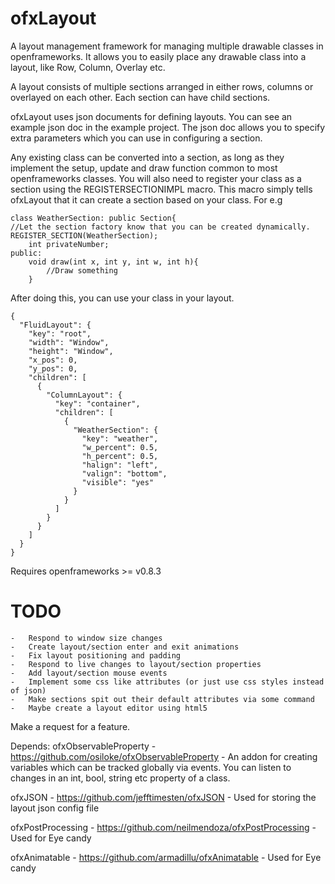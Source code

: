 ofxLayout
=========

A layout management framework for managing multiple drawable classes in openframeworks. It allows you to easily place any drawable class into a layout, like Row, Column, Overlay etc. 

A layout consists of multiple sections arranged in either rows, columns or overlayed on each other. Each section can have child sections.

ofxLayout uses json documents for defining layouts. You can see an example json doc in the example project. The json doc allows you to specify extra parameters which you can use in configuring a section.

Any existing class can be converted into a section, as long as they implement the setup, update and draw function common to most openframeworks classes. You will also need to register your class as a section using the REGISTERSECTIONIMPL macro. This macro simply tells ofxLayout that it can create a section based on your class. For e.g 

```
class WeatherSection: public Section{
//Let the section factory know that you can be created dynamically.
REGISTER_SECTION(WeatherSection);
	int privateNumber;
public:
	void draw(int x, int y, int w, int h){
		//Draw something
	}
```

After doing this, you can use your class in your layout.

```
{
  "FluidLayout": {
    "key": "root",
    "width": "Window",
    "height": "Window",
    "x_pos": 0,
    "y_pos": 0,
    "children": [
      {
        "ColumnLayout": {
          "key": "container",
          "children": [
            {
              "WeatherSection": {
                "key": "weather",
                "w_percent": 0.5,
                "h_percent": 0.5,
                "halign": "left",
                "valign": "bottom",
                "visible": "yes" 
              }
            } 
          ]
        }
      }
    ]
  }
}
```

Requires openframeworks >= v0.8.3

# TODO
	-	Respond to window size changes
	-	Create layout/section enter and exit animations
	-	Fix layout positioning and padding
	-	Respond to live changes to layout/section properties
	-	Add layout/section mouse events
	-	Implement some css like attributes (or just use css styles instead of json)
	-	Make sections spit out their default attributes via some command
	-	Maybe create a layout editor using html5

Make a request for a feature.

Depends:
ofxObservableProperty - https://github.com/osiloke/ofxObservableProperty - An addon for creating variables which can be tracked globally via events. You can listen to changes in an int, bool, string etc property of a class.

ofxJSON - https://github.com/jefftimesten/ofxJSON - Used for storing the layout json config file

ofxPostProcessing - https://github.com/neilmendoza/ofxPostProcessing - Used for Eye candy

ofxAnimatable - https://github.com/armadillu/ofxAnimatable - Used for Eye candy

